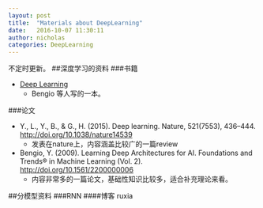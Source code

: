 ```yaml
---
layout: post
title:  "Materials about DeepLearning"
date:   2016-10-07 11:30:11
author: nicholas
categories: DeepLearning
---
```


不定时更新。
##深度学习的资料
###书籍
- [Deep Learning](http://www.deeplearningbook.org) 
    - Bengio 等人写的一本。
    
###论文
- Y., L., Y., B., & G., H. (2015). Deep learning. Nature, 521(7553), 436–444. http://doi.org/10.1038/nature14539
    - 发表在nature上，内容涵盖比较广的一篇review
- Bengio, Y. (2009). Learning Deep Architectures for AI. Foundations and Trends® in Machine Learning (Vol. 2). http://doi.org/10.1561/2200000006
    - 内容非常多的一篇论文，基础性知识比较多，适合补充理论来看。
    
##分模型资料
###RNN
####博客
ruxia

